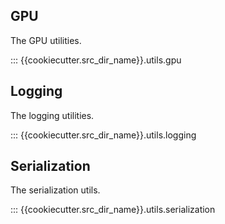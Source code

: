 ## GPU

The GPU utilities.

::: {{cookiecutter.src_dir_name}}.utils.gpu

## Logging

The logging utilities.

::: {{cookiecutter.src_dir_name}}.utils.logging

## Serialization

The serialization utils.

::: {{cookiecutter.src_dir_name}}.utils.serialization
